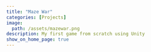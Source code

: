 ```yaml
---
title: "Maze War"
categories: [Projects]
image: 
  path: /assets/mazewar.png
description: My first game from scratch using Unity
show_on_home_page: true
---
```

